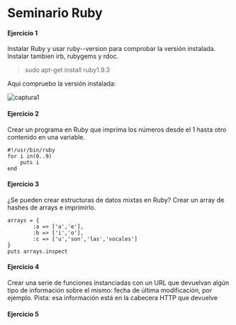 Seminario Ruby
==============

#### Ejercicio 1

Instalar Ruby y usar ruby--version para comprobar la versión instalada. Instalar tambien irb, rubygems y rdoc.

> sudo apt-get install ruby1.9.3

Aqui compruebo la versión instalada:

![captura1](https://dl.dropbox.com/s/j8zqm3k0p4f7fmx/version_ruby.png)

#### Ejercicio 2

Crear un programa en Ruby que imprima los números desde el 1 hasta otro contenido en una variable.

    #!/usr/bin/ruby
    for i in(0..9)
        puts i
    end

#### Ejercicio 3

¿Se pueden crear estructuras de datos mixtas en Ruby? Crear un array de hashes de arrays e imprimirlo.

    arrays = { 
            :a => ['a','e'],
            :b => ['i','o'],
            :c => ['u','son','las','vocales']
    }
    puts arrays.inspect
    
#### Ejercicio 4

Crear una serie de funciones instanciadas con un URL que devuelvan algún tipo de información sobre el mismo: fecha de última modificación, por ejemplo. Pista: esa información está en la cabecera HTTP que devuelve

#### Ejercicio 5

